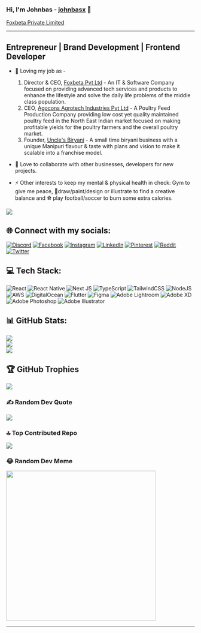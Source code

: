 
### Hi, I'm Johnbas - [johnbasx][johnbas-github-profile] 👋

[Foxbeta Private Limited][foxbeta-website]

<hr/>

## Entrepreneur | Brand Development | Frontend Developer 

- 🔭 Loving my job as - 
	1. Director & CEO, [Foxbeta Pvt Ltd][foxbeta-website] - An IT & Software Company focused on providing advanced tech services and products to enhance the lifestyle and solve the daily life problems of the middle class population.
	2. CEO, [Agocons Agrotech Industries Pvt Ltd][agocons-website] - A Poultry Feed Production Company providing low cost yet quality maintained poultry feed in the North East Indian market focused on making profitable yields for the poultry farmers and the overall poultry market.
	3. Founder, [Uncle's Biryani][biryani-website] - A small time biryani business with a unique Manipuri flavour & taste with plans and vision to make it scalable into a franchise model.

- 👯 Love to collaborate with other businesses, developers for new projects.
- ⚡ Other interests to keep my mental & physical health in check: Gym to give me peace, 🎨draw/paint/design or illustrate to find a creative balance and ⚽ play football/soccer to burn some extra calories.

[![](https://visitcount.itsvg.in/api?id=johnbasx&label=Profile%20Views&color=12&icon=6&pretty=true)](https://visitcount.itsvg.in)

## 🌐 Connect with my socials:
 [![Discord](https://img.shields.io/badge/Discord-%237289DA.svg?logo=discord&logoColor=white)](https://discord.gg/johnbasx) [![Facebook](https://img.shields.io/badge/Facebook-%231877F2.svg?logo=Facebook&logoColor=white)](https://facebook.com/John.SkY8) [![Instagram](https://img.shields.io/badge/Instagram-%23E4405F.svg?logo=Instagram&logoColor=white)](https://instagram.com/johnbasx) [![LinkedIn](https://img.shields.io/badge/LinkedIn-%230077B5.svg?logo=linkedin&logoColor=white)](https://linkedin.com/in/johnbasx) [ ![Pinterest](https://img.shields.io/badge/Pinterest-%23E60023.svg?logo=Pinterest&logoColor=white)](https://pinterest.com/johnybas) [![Reddit](https://img.shields.io/badge/Reddit-%23FF4500.svg?logo=Reddit&logoColor=white)](https://reddit.com/user/johnybas) [![Twitter](https://img.shields.io/badge/Twitter-%231DA1F2.svg?logo=Twitter&logoColor=white)](https://twitter.com/johnbasx) 

## 💻 Tech Stack:
![React](https://img.shields.io/badge/react-%2320232a.svg?style=flat&logo=react&logoColor=%2361DAFB) ![React Native](https://img.shields.io/badge/react_native-%2320232a.svg?style=flat&logo=react&logoColor=%2361DAFB) ![Next JS](https://img.shields.io/badge/Next-black?style=flat&logo=next.js&logoColor=white) ![TypeScript](https://img.shields.io/badge/typescript-%23007ACC.svg?style=flat&logo=typescript&logoColor=white) ![TailwindCSS](https://img.shields.io/badge/tailwindcss-%2338B2AC.svg?style=flat&logo=tailwind-css&logoColor=white) ![NodeJS](https://img.shields.io/badge/node.js-6DA55F?style=flat&logo=node.js&logoColor=white) ![AWS](https://img.shields.io/badge/AWS-%23FF9900.svg?style=flat&logo=amazon-aws&logoColor=white) ![DigitalOcean](https://img.shields.io/badge/DigitalOcean-%230167ff.svg?style=flat&logo=digitalOcean&logoColor=white)  ![Flutter](https://img.shields.io/badge/Flutter-%2302569B.svg?style=flat&logo=Flutter&logoColor=white) ![Figma](https://img.shields.io/badge/figma-%23F24E1E.svg?style=flat&logo=figma&logoColor=white) ![Adobe Lightroom](https://img.shields.io/badge/Adobe%20Lightroom-31A8FF.svg?style=flat&logo=Adobe%20Lightroom&logoColor=white) ![Adobe XD](https://img.shields.io/badge/Adobe%20XD-470137?style=flat&logo=Adobe%20XD&logoColor=#FF61F6) ![Adobe Photoshop](https://img.shields.io/badge/adobe%20photoshop-%2331A8FF.svg?style=flat&logo=adobe%20photoshop&logoColor=white) ![Adobe Illustrator](https://img.shields.io/badge/adobe%20illustrator-%23FF9A00.svg?style=flat&logo=adobe%20illustrator&logoColor=white)   

## 📊 GitHub Stats:
![](https://github-readme-stats.vercel.app/api?username=johnybas&theme=dark&hide_border=false&include_all_commits=true&count_private=true)<br/>
![](https://github-readme-streak-stats.herokuapp.com/?user=johnybas&theme=dark&hide_border=false)<br/>
![](https://github-readme-stats.vercel.app/api/top-langs/?username=johnybas&theme=dark&hide_border=false&include_all_commits=true&count_private=true&)

## 🏆 GitHub Trophies
![](https://github-profile-trophy.vercel.app/?username=johnybas&theme=gitdimmed&no-frame=true&no-bg=true&margin-w=4)

### ✍️ Random Dev Quote
![](https://quotes-github-readme.vercel.app/api?type=horizontal&theme=gruvbox)

### 🔝 Top Contributed Repo
![](https://github-contributor-stats.vercel.app/api?username=johnybas&limit=5&theme=gruvbox&combine_all_yearly_contributions=true)

### 😂 Random Dev Meme
<img src='https://randommeme-five.vercel.app/' style="height: 400px;"/>

---


<!-- Proudly created with GPRM ( https://gprm.itsvg.in ) -->


[johnbas-github-profile]: https://github.com/johnbasx/
[huskbee-website]: https://huskbee.vercel.app/
[foxbeta-website]: https://foxbeta.tech
[agocons-website]: https://unclesbiryani.com
[biryani-website]: https://unclesbiryani.com
[twitter]: https://twitter.com/johnybas
[youtube]: https://youtube.com/johnybas
[instagram]: https://instagram.com/johnybas
[linkedin]: https://linkedin.com/in/johnybas
[webdevplaylist]: https://www.youtube.com/playlist?list=PLkwxH9e_vrAJ0WbEsFA9W3I1W-g_BTsbt
[jsplaylist]: https://www.youtube.com/playlist?list=PLkwxH9e_vrALRJKu7wfXby3MKeflhTu6B
[cssplaylist]: https://www.youtube.com/playlist?list=PLkwxH9e_vrALSdvZuEh6gqQdmDoDIoqz4
[reactplaylist]: https://www.youtube.com/playlist?list=PLkwxH9e_vrAK4TdffpxKY3QGyHCpxFcQ0
